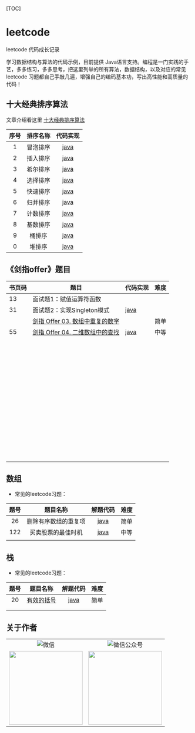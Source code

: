 [TOC]



# leetcode

leetcode 代码成长记录

学习数据结构与算法的代码示例，目前提供 Java语言支持。编程是一门实践的手艺，多多练习，多多思考，把这里列举的所有算法，数据结构，以及对应的常见 leetcode 习题都自己手敲几遍，增强自己的编码基本功，写出高性能和高质量的代码！

## 十大经典排序算法

文章介绍看这里 [十大经典排序算法](https://mp.weixin.qq.com/s?__biz=MzIyNjE0MDI1NQ==&mid=2247485793&idx=1&sn=426347202b22e700b2aab172de0aca98&chksm=e8744051df03c9476d218cf9ea685cb71611b9bdce5562a26c898a7023b25034346768875ff6&token=2138841491&lang=zh_CN#rd)

| 序号 | 排序名称 |                           代码实现                           |
| :--: | :------: | :----------------------------------------------------------: |
|  1   | 冒泡排序 | [java](https://github.com/nateshao/leetcode/blob/main/algo-notes/src/main/java/com/nateshao/basic_01_ten_sort/Code_01_BubbleSort.java) |
|  2   | 插入排序 | [java](https://github.com/nateshao/leetcode/blob/main/algo-notes/src/main/java/com/nateshao/basic_01_ten_sort/Code_02_InsertionSort.java) |
|  3   | 希尔排序 | [java](https://github.com/nateshao/leetcode/blob/main/algo-notes/src/main/java/com/nateshao/basic_01_ten_sort/Code_03_ShellSort.java) |
|  4   | 选择排序 | [java](https://github.com/nateshao/leetcode/blob/main/algo-notes/src/main/java/com/nateshao/basic_01_ten_sort/Code_04_SelectionSort.java) |
|  5   | 快速排序 | [java](https://github.com/nateshao/leetcode/blob/main/algo-notes/src/main/java/com/nateshao/basic_01_ten_sort/Code_05_QuickSort.java) |
|  6   | 归并排序 | [java](https://github.com/nateshao/leetcode/blob/main/algo-notes/src/main/java/com/nateshao/basic_01_ten_sort/Code_06_MergeSort.java) |
|  7   | 计数排序 | [java](https://github.com/nateshao/leetcode/blob/main/algo-notes/src/main/java/com/nateshao/basic_01_ten_sort/Code_07_CountSort.java) |
|  8   | 基数排序 | [java](https://github.com/nateshao/leetcode/blob/main/algo-notes/src/main/java/com/nateshao/basic_01_ten_sort/Code_08_RadixSort.java) |
|  9   |  桶排序  | [java](https://github.com/nateshao/leetcode/blob/main/algo-notes/src/main/java/com/nateshao/basic_01_ten_sort/Code_09_BucketSort.java) |
|  0   |  堆排序  | [java](https://github.com/nateshao/leetcode/blob/main/algo-notes/src/main/java/com/nateshao/basic_01_ten_sort/Code_10_HeapSort.java) |

## 《剑指offer》题目

| 书页码 | 题目                                                         | 代码实现                                                     | 难度 |
| ------ | ------------------------------------------------------------ | ------------------------------------------------------------ | ---- |
| 13     | 面试题1：赋值运算符函数                                      |                                                              |      |
| 31     | 面试题2：实现Singleton模式                                   | [java](https://github.com/nateshao/leetcode/blob/main/algo-notes/src/main/java/com/nateshao/sword_offer/topic_01_Singleton/Singleton.java) |      |
|        | [剑指 Offer 03. 数组中重复的数字](https://leetcode-cn.com/problems/shu-zu-zhong-zhong-fu-de-shu-zi-lcof/) |                                                              | 简单 |
| 55     | [剑指 Offer 04. 二维数组中的查找](https://leetcode-cn.com/problems/er-wei-shu-zu-zhong-de-cha-zhao-lcof/) | [java](https://github.com/nateshao/leetcode/blob/main/algo-notes/src/main/java/com/nateshao/sword_offer/topic_02_find_array/FindArray.java) | 中等 |
|        |                                                              |                                                              |      |
|        |                                                              |                                                              |      |
|        |                                                              |                                                              |      |
|        |                                                              |                                                              |      |
|        |                                                              |                                                              |      |
|        |                                                              |                                                              |      |
|        |                                                              |                                                              |      |
|        |                                                              |                                                              |      |
|        |                                                              |                                                              |      |
|        |                                                              |                                                              |      |
|        |                                                              |                                                              |      |
|        |                                                              |                                                              |      |
|        |                                                              |                                                              |      |
|        |                                                              |                                                              |      |
|        |                                                              |                                                              |      |
|        |                                                              |                                                              |      |
|        |                                                              |                                                              |      |
|        |                                                              |                                                              |      |
|        |                                                              |                                                              |      |
|        |                                                              |                                                              |      |
|        |                                                              |                                                              |      |
|        |                                                              |                                                              |      |
|        |                                                              |                                                              |      |
|        |                                                              |                                                              |      |
|        |                                                              |                                                              |      |
|        |                                                              |                                                              |      |
|        |                                                              |                                                              |      |
|        |                                                              |                                                              |      |
|        |                                                              |                                                              |      |
|        |                                                              |                                                              |      |
|        |                                                              |                                                              |      |
|        |                                                              |                                                              |      |
|        |                                                              |                                                              |      |
|        |                                                              |                                                              |      |
|        |                                                              |                                                              |      |
|        |                                                              |                                                              |      |
|        |                                                              |                                                              |      |
|        |                                                              |                                                              |      |
|        |                                                              |                                                              |      |
|        |                                                              |                                                              |      |
|        |                                                              |                                                              |      |
|        |                                                              |                                                              |      |
|        |                                                              |                                                              |      |
|        |                                                              |                                                              |      |
|        |                                                              |                                                              |      |
|        |                                                              |                                                              |      |
|        |                                                              |                                                              |      |
|        |                                                              |                                                              |      |
|        |                                                              |                                                              |      |
|        |                                                              |                                                              |      |
|        |                                                              |                                                              |      |
|        |                                                              |                                                              |      |
|        |                                                              |                                                              |      |
|        |                                                              |                                                              |      |
|        |                                                              |                                                              |      |
|        |                                                              |                                                              |      |



## 数组

- 常见的leetcode习题：

| 题号 |       题目名称       |                           解题代码                           | 难度 |
| :--: | :------------------: | :----------------------------------------------------------: | :--: |
|  26  | 删除有序数组的重复项 | [java](https://github.com/nateshao/leetcode/blob/main/algo-notes/src/main/java/com/nateshao/leetcode/Arrays/MaxProfit_122.java) | 简单 |
| 122  |  买卖股票的最佳时机  | [java](https://github.com/nateshao/leetcode/blob/main/algo-notes/src/main/java/com/nateshao/leetcode/Arrays/Remove_Repeat_Array_26.java) | 中等 |
|      |                      |                                                              |      |






## 栈
- 常见的leetcode习题：

| 题号 |                           题目名称                           |                           解题代码                           | 难度 |
| :--: | :----------------------------------------------------------: | :----------------------------------------------------------: | :--: |
|  20  | [有效的括号](https://leetcode-cn.com/problems/valid-parentheses/) | [java](https://github.com/nateshao/leetcode/blob/main/algo-notes/src/main/java/com/nateshao/play_with_data_structures/lesson_02_stacks_and_queues/stack_leetcode/IsValid.java) | 简单 |
|      |                                                              |                                                              |      |
|      |                                                              |                                                              |      |

























## 关于作者
<table width="100%" border="0" cellspacing="0" cellpadding="0">
  <tr>
    <td align="center"><img alt="微信" src="https://img.shields.io/static/v1?label=%E5%BE%AE%E4%BF%A1&message=%E5%8D%83%E7%BE%BD&color=7BB32E&logo=wechat"/></td>
    <td align="center"><img alt="微信公众号" src="https://img.shields.io/static/v1?label=%E5%BE%AE%E4%BF%A1%E5%85%AC%E4%BC%97%E5%8F%B7&message=%E5%8D%83%E7%BE%BD%E7%9A%84%E7%BC%96%E7%A8%8B%E6%97%B6%E5%85%89&color=7BB32E&logo=wechat"/></td>
  </tr>
  <tr>
    <td align="center"><img align="center" src="https://ae01.alicdn.com/kf/U44e6216b2f5448cfa65fce1b163753fba.jpg" width="200"/></td>
     <td align="center"><img align="center" src="https://s4.ax1x.com/2021/03/19/6ftYuR.jpg" width="200"/></td>
  </tr>
</table>



